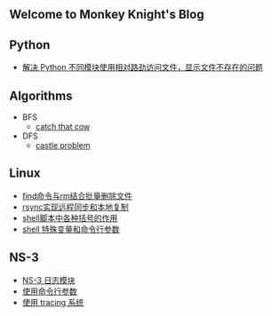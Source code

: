 ## Welcome to Monkey Knight's Blog



## Python

- [解决 Python 不同模块使用相对路劲访问文件，显示文件不存在的问题](./posts/python/relative_path_problem)



## Algorithms

- BFS
  - [catch that cow](./posts/algorithms/BFS/catch_that_cow)
- DFS
  - [castle problem](./posts/algorithms/DFS/castle_problem)



## Linux

- [find命令与rm结合批量删除文件](./posts/linux/find_rm)
- [rsync实现远程同步和本地复制](./posts/linux/rsync)
- [shell脚本中各种括号的作用](./posts/linux/shell_brackets)
- [shell 特殊变量和命令行参数](./posts/linux/shell_specialvariable_CL)



## NS-3

- [NS-3 日志模块](./posts/NS-3/NS-3_Logging_Module)
- [使用命令行参数](./posts/NS-3/Using_Command_Line_Arguments)
- [使用 tracing 系统](./posts/NS-3/Using_the_Tracing_System)